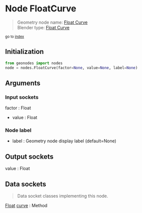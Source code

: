 
# Node FloatCurve

> Geometry node name: [Float Curve](https://docs.blender.org/manual/en/latest/modeling/geometry_nodes/material/float_curve.html)<br>
  Blender type: [Float Curve](https://docs.blender.org/api/current/bpy.types.ShaderNodeFloatCurve.html)
  
<sub>go to [index](/docs/index.md)</sub>

## Initialization

```python
from geonodes import nodes
node = nodes.FloatCurve(factor=None, value=None, label=None)
```



## Arguments


### Input sockets

factor : Float
- value : Float

### Node label

- label : Geometry node display label (default=None)

## Output sockets

value : Float

## Data sockets

> Data socket classes implementing this node.
  
[Float](/docs/sockets/Float.md) [curve](/docs/sockets/Float.md#curve) : Method

